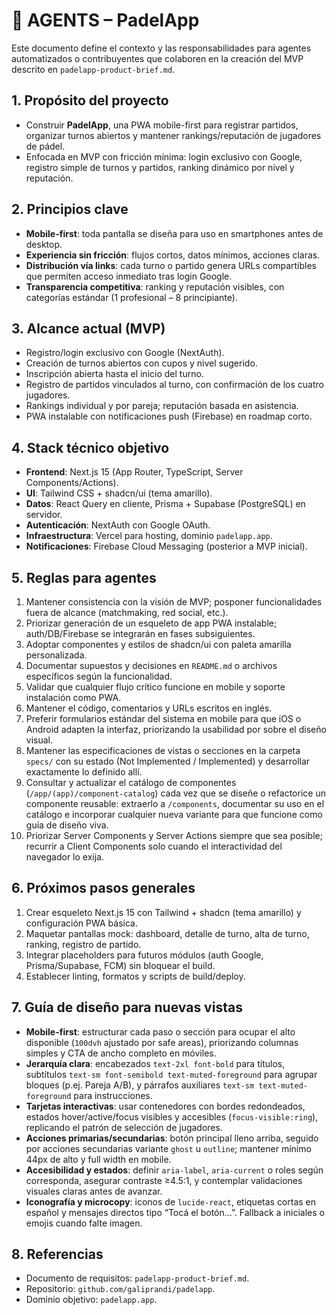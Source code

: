 # 🤖 AGENTS – PadelApp

Este documento define el contexto y las responsabilidades para agentes automatizados o contribuyentes que colaboren en la creación del MVP descrito en `padelapp-product-brief.md`.

## 1. Propósito del proyecto
- Construir **PadelApp**, una PWA mobile-first para registrar partidos, organizar turnos abiertos y mantener rankings/reputación de jugadores de pádel.
- Enfocada en MVP con fricción mínima: login exclusivo con Google, registro simple de turnos y partidos, ranking dinámico por nivel y reputación.

## 2. Principios clave
- **Mobile-first**: toda pantalla se diseña para uso en smartphones antes de desktop.
- **Experiencia sin fricción**: flujos cortos, datos mínimos, acciones claras.
- **Distribución vía links**: cada turno o partido genera URLs compartibles que permiten acceso inmediato tras login Google.
- **Transparencia competitiva**: ranking y reputación visibles, con categorías estándar (1 profesional – 8 principiante).

## 3. Alcance actual (MVP)
- Registro/login exclusivo con Google (NextAuth).
- Creación de turnos abiertos con cupos y nivel sugerido.
- Inscripción abierta hasta el inicio del turno.
- Registro de partidos vinculados al turno, con confirmación de los cuatro jugadores.
- Rankings individual y por pareja; reputación basada en asistencia.
- PWA instalable con notificaciones push (Firebase) en roadmap corto.

## 4. Stack técnico objetivo
- **Frontend**: Next.js 15 (App Router, TypeScript, Server Components/Actions).
- **UI**: Tailwind CSS + shadcn/ui (tema amarillo).
- **Datos**: React Query en cliente, Prisma + Supabase (PostgreSQL) en servidor.
- **Autenticación**: NextAuth con Google OAuth.
- **Infraestructura**: Vercel para hosting, dominio `padelapp.app`.
- **Notificaciones**: Firebase Cloud Messaging (posterior a MVP inicial).

## 5. Reglas para agentes
1. Mantener consistencia con la visión de MVP; posponer funcionalidades fuera de alcance (matchmaking, red social, etc.).
2. Priorizar generación de un esqueleto de app PWA instalable; auth/DB/Firebase se integrarán en fases subsiguientes.
3. Adoptar componentes y estilos de shadcn/ui con paleta amarilla personalizada.
4. Documentar supuestos y decisiones en `README.md` o archivos específicos según la funcionalidad.
5. Validar que cualquier flujo crítico funcione en mobile y soporte instalación como PWA.
6. Mantener el código, comentarios y URLs escritos en inglés.
7. Preferir formularios estándar del sistema en mobile para que iOS o Android adapten la interfaz, priorizando la usabilidad por sobre el diseño visual.
8. Mantener las especificaciones de vistas o secciones en la carpeta `specs/` con su estado (Not Implemented / Implemented) y desarrollar exactamente lo definido allí.
9. Consultar y actualizar el catálogo de componentes (`/app/(app)/component-catalog`) cada vez que se diseñe o refactorice un componente reusable: extraerlo a `/components`, documentar su uso en el catálogo e incorporar cualquier nueva variante para que funcione como guía de diseño viva.
10. Priorizar Server Components y Server Actions siempre que sea posible; recurrir a Client Components solo cuando el interactividad del navegador lo exija.

## 6. Próximos pasos generales
1. Crear esqueleto Next.js 15 con Tailwind + shadcn (tema amarillo) y configuración PWA básica.
2. Maquetar pantallas mock: dashboard, detalle de turno, alta de turno, ranking, registro de partido.
3. Integrar placeholders para futuros módulos (auth Google, Prisma/Supabase, FCM) sin bloquear el build.
4. Establecer linting, formatos y scripts de build/deploy.

## 7. Guía de diseño para nuevas vistas
- **Mobile-first**: estructurar cada paso o sección para ocupar el alto disponible (`100dvh` ajustado por safe areas), priorizando columnas simples y CTA de ancho completo en móviles.
- **Jerarquía clara**: encabezados `text-2xl font-bold` para títulos, subtítulos `text-sm font-semibold text-muted-foreground` para agrupar bloques (p.ej. Pareja A/B), y párrafos auxiliares `text-sm text-muted-foreground` para instrucciones.
- **Tarjetas interactivas**: usar contenedores con bordes redondeados, estados hover/active/focus visibles y accesibles (`focus-visible:ring`), replicando el patrón de selección de jugadores.
- **Acciones primarias/secundarias**: botón principal lleno arriba, seguido por acciones secundarias variante `ghost` u `outline`; mantener mínimo 44px de alto y full width en mobile.
- **Accesibilidad y estados**: definir `aria-label`, `aria-current` o roles según corresponda, asegurar contraste ≥4.5:1, y contemplar validaciones visuales claras antes de avanzar.
- **Iconografía y microcopy**: iconos de `lucide-react`, etiquetas cortas en español y mensajes directos tipo “Tocá el botón…”. Fallback a iniciales o emojis cuando falte imagen.

## 8. Referencias
- Documento de requisitos: `padelapp-product-brief.md`.
- Repositorio: `github.com/galiprandi/padelapp`.
- Dominio objetivo: `padelapp.app`.
